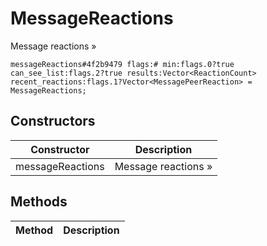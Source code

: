# MessageReactions
Message reactions »

```
messageReactions#4f2b9479 flags:# min:flags.0?true can_see_list:flags.2?true results:Vector<ReactionCount> recent_reactions:flags.1?Vector<MessagePeerReaction> = MessageReactions;
```

## Constructors
| Constructor | Description |
| ---- | ----------- |
| messageReactions | Message reactions » |


## Methods
| Method | Description |
| ---- | ----------- |



